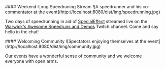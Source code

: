 <div class="content" markdown="1">
#### Weekend-Long Speedruning Stream
![A speedrunner and his co-commentator at the event](http://localhost:8080/dist/img/speedrunning.jpg)

Two days of speedrunning in aid of [SpecialEffect](https://specialeffect.org) streamed live on the [Warwick's Awesome Speedruns and Demos](https://twitch.tv/warwickspeedrun) Twitch channel. Come and say hello in the chat!
</div>

<div class="content" markdown="1">
#### Welcoming Community
![Spectators enjoying themselves at the event](http://localhost:8080/dist/img/community.jpg)

Our events have a wonderful sense of community and we welcome everyone with open arms.
</div>
